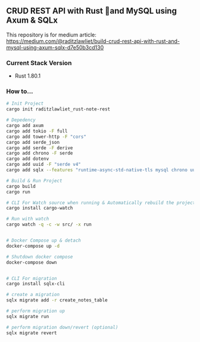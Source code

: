 ## CRUD REST API with Rust 🦀and MySQL using Axum & SQLx

This repository is for medium article: https://medium.com/@raditzlawliet/build-crud-rest-api-with-rust-and-mysql-using-axum-sqlx-d7e50b3cd130

### Current Stack Version

- Rust 1.80.1

### How to...

```sh
# Init Project
cargo init raditzlawliet_rust-note-rest

# Depedency
cargo add axum
cargo add tokio -F full
cargo add tower-http -F "cors"
cargo add serde_json
cargo add serde -F derive
cargo add chrono -F serde
cargo add dotenv
cargo add uuid -F "serde v4"
cargo add sqlx --features "runtime-async-std-native-tls mysql chrono uuid"

# Build & Run Project
cargo build
cargo run

# CLI For Watch source when running & Automatically rebuild the project
cargo install cargo-watch

# Run with watch
cargo watch -q -c -w src/ -x run


# Docker Compose up & detach
docker-compose up -d

# Shutdown docker compose
docker-compose down


# CLI For migration
cargo install sqlx-cli

# create a migration
sqlx migrate add -r create_notes_table

# perform migration up
sqlx migrate run

# perform migration down/revert (optional)
sqlx migrate revert
```
